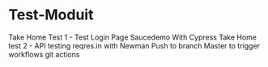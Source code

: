 # Test-Moduit
Take Home Test 1 - Test Login Page Saucedemo With Cypress
Take Home test 2 - API testing reqres.in with Newman
Push to branch Master to trigger workflows git actions
